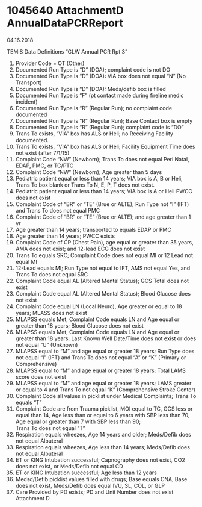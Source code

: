 # 1045640 AttachmentD AnnualDataPCRReport

04.16.2018 
 
TEMIS Data Definitions 
“GLW Annual PCR Rpt 3” 
 
1. Provider Code = OT (Other) 
2. Documented Run Type is “D” (DOA); complaint code is not DO 
3. Documented Run Type is “D” (DOA): VIA box does not equal “N” (No Transport) 
4. Documented Run Type is “D” (DOA): Meds/defib box is filled 
5. Documented Run Type is “F” (pt contact made during fireline medic incident) 
6. Documented Run Type is “R”   (Regular Run); no complaint code documented 
7. Documented Run Type is “R”   (Regular Run); Base Contact box is empty 
8. Documented Run Type is “R” (Regular Run); complaint code is “DO” 
9. Trans To exists,  “VIA” box has ALS or Heli; no Receiving Facility documented. 
10. Trans To exists, “VIA” box has ALS or Heli; Facility Equipment Time does not exist (after 7/1/15) 
11. Complaint Code “NW” (Newborn);     Trans To does not equal Peri
Natal, EDAP, PMC, or TC/PTC 
12. Complaint Code “NW” (Newborn); Age greater than 5 days 
13. Pediatric patient equal or less than 14 years; VIA box is A, B or Heli, Trans To box blank or Trans 
To N, E, P, T does not exist. 
14. Pediatric patient equal or less than 14 years; VIA box is A or Heli PWCC does not exist 
15. Complaint Code of “BR” or “TE” (Brue or ALTE);  Run Type not “I” (IFT) and Trans To does not 
equal PMC 
16. Complaint Code of “BR” or “TE” (Brue or ALTE); and age greater than 1 yr 
17. Age greater than 14 years;  transported to equals EDAP or PMC  
18. Age greater than 14 years; PWCC exists 
19. Complaint Code of CP (Chest Pain), age equal or greater than 35 years, AMA does not exist;  and 
12-lead ECG does not exist 
20. Trans To equals SRC; Complaint Code does not equal MI or 12 Lead not equal MI 
21. 12-Lead equals MI;  Run Type not equal to IFT, AMS not equal Yes, and Trans To does not equal  SRC 
22. Complaint Code equal AL (Altered Mental Status);  GCS Total does not exist 
23. Complaint Code equal AL (Altered Mental Status); Blood Glucose does not exist 
24. Complaint Code equal LN (Local Neuro), Age greater or equal to 18 years; MLASS does not exist 
25. MLAPSS equals Met, Complaint Code equals LN and Age equal or greater than 18 years; Blood 
Glucose does not exist 
26. MLAPSS equals Met, Complaint Code equals LN and Age equal or greater than 18 years; Last 
Known Well Date/Time does not exist or does not equal “U” (Unknown) 
27. MLAPSS equal to “M” and age equal or greater 18 years; Run Type does not equal “I” (IFT) and 
Trans To does not equal “A” or “K” (Primary or Comprehensive) 
28. MLAPSS equal to “M” and age equal or greater 18 years; Total LAMS score does not exist 
29. MLAPSS equal to “M” and age equal or greater 18 years; LAMS greater or equal to 4 and Trans 
To not equal “K” (Comprehensive Stroke Center) 
30. Complaint Code all values in picklist under Medical Complaints; Trans To equals “T” 
31. Complaint Code are from Trauma picklist, MOI equal to TC, GCS less or equal than 14, Age less 
than or equal to 6 years with SBP less than 70, Age equal or greater than 7 with SBP less than 90;  
Trans To does not equal “T” 
32. Respiration equals wheezes, Age 14 years and older; Meds/Defib does not equal Albuteral 
33. Respiration equals wheezes, Age less than 14 years; Meds/Defib does not equal Albuteral 
34. ET or KING Intubation successful; Capnography does not exist, CO2 does not exist, or 
Meds/Defib not equal CD 
35. ET or KING Intubation successful; Age less than 12 years 
36. Medsd/Defib picklist values filled with drugs; Base equals CNA, Base does not exist, Meds/Defib 
does equal IVU, SL, COL, or GLP 
37. Care Provided by PD exists; PD and Unit Number does not exist 
Attachment D
